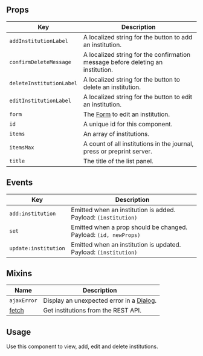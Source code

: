 ## Props

| Key | Description |
| --- | --- |
| `addInstitutionLabel` | A localized string for the button to add an institution. |
| `confirmDeleteMessage` | A localized string for the confirmation message before deleting an institution. |
| `deleteInstitutionLabel` | A localized string for the button to delete an institution. |
| `editInstitutionLabel` | A localized string for the button to edit an institution. |
| `form` | The [Form](#/component/Form) to edit an institution. |
| `id` | A unique id for this component. |
| `items` | An array of institutions. |
| `itemsMax` | A count of all institutions in the journal, press or preprint server. |
| `title` | The title of the list panel. |

## Events

| Key | Description |
| --- | --- |
| `add:institution` | Emitted when an institution is added. Payload: `(institution)` |
| `set` | Emitted when a prop should be changed. Payload: `(id, newProps)` |
| `update:institution` | Emitted when an institution is updated. Payload: `(institution)` |

## Mixins

| Name | Description |
| --- | --- |
| `ajaxError` | Display an unexpected error in a [Dialog](#/mixins/dialog). |
| [fetch](#/mixins/fetch) | Get institutions from the REST API. |

## Usage

Use this component to view, add, edit and delete institutions.
